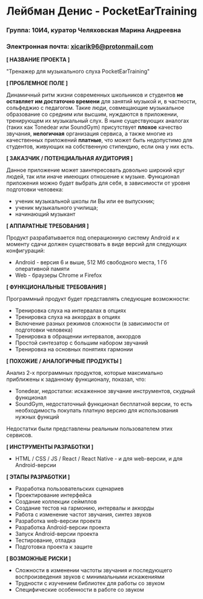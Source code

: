 # Лейбман Денис - PocketEarTraining

### Группа: 10И4, куратор Челяховская Марина Андреевна
### Электронная почта: xicarik96@protonmail.com

**[ НАЗВАНИЕ ПРОЕКТА ]**

"Тренажер для музыкального слуха PocketEarTraining"

**[ ПРОБЛЕМНОЕ ПОЛЕ ]**

Динамичный ритм жизни современных школьников и студентов **не оставляет им достаточно времени** для занятий музыкой и, в частности, сольфеджио с педагогом. Такие люди, совмещающие музыкальное образование со средним или высшим, нуждаются в приложении, тренирующем их музыкальный слух. В ныне существующих аналогах (таких как Tonedear или SoundGym) присутствует **плохое** качество звучания, **нелогичная** организация сервиса, а также многие из качественных приложений **платные**, что может быть недопустимо для студентов, живующих на собственную стипендию, если она у них есть.

**[ ЗАКАЗЧИК / ПОТЕНЦИАЛЬНАЯ АУДИТОРИЯ ]**

Данное приложение может заинтересовать довольно широкий круг людей, так или иначе имеющих отношение к музыке. Функционал приложения можно будет выбрать для себя, в зависимости от уровня подготовки человека:

* ученик музыкальной школы ли Вы или ее выпускник;
* ученик музыкального училища;
* начинающий музыкант

**[ АППАРАТНЫЕ ТРЕБОВАНИЯ ]** 

Продукт разрабатывается под операционную систему Android и к моменту сдачи должен существовать в виде версий для следующих конфигураций:

* Android - версия 6 и выше, 512 Мб свободного места, 1 Гб оперативной памяти
* Web - браузеры Chrome и Firefox

**[ ФУНКЦИОНАЛЬНЫЕ ТРЕБОВАНИЯ ]**

Программный продукт будет представлять следующие возможности:

* Тренировка слуха на интервалах в опциях
* Тренировка слуха на аккордах в опциях
* Включение разных режимов сложности (в зависимости от подготовки человека)
* Тренировка в обращении интервалов, аккордов
* Простой синтезатор с большим набором звучаний
* Тренировка на основных понятиях гармонии

**[ ПОХОЖИЕ / АНАЛОГИЧНЫЕ ПРОДУКТЫ ]**

Анализ 2-х программных продуктов, которые максимально приближены к заданному функционалу, показал, что:

* Tonedear, недостатки: искаженное звучание инструментов, скудный функционал
* SoundGym, недостаточный функционал бесплатной версии, то есть необходимость покупать платную версию для использования нужных функций

Недостатки были представлены реальным пользователем этих сервисов.

**[ ИНСТРУМЕНТЫ РАЗРАБОТКИ ]**

* HTML / CSS / JS / React / React Native - и для web-версии, и для Android-версии

**[ ЭТАПЫ РАЗРАБОТКИ ]**

* Разработка пользовательских сценариев
* Проектирование интерфейса
* Создание коллекции сеймплов
* Создание тестов на гармонию, интервалы и аккорды
* Работа с изменение частот звучания, синтез звуков
* Разработка web-версии проекта
* Разработка Android-версии проекта
* Запуск Android-версии проекта
* Тестирование, отладка
* Подготовка проекта к защите

**[ ВОЗМОЖНЫЕ РИСКИ ]**

* Сложности в изменении частоты звучания и последующего воспроизведения звуков с минимальными искажениями
* Трудности с изучением библиотек для работы со звуком
* Специфические особенности в работе со звуком
